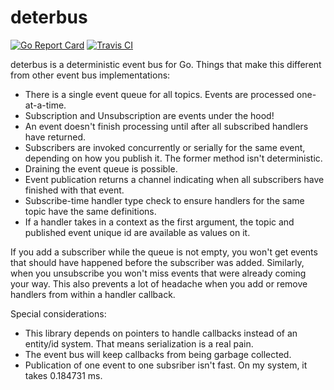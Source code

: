 # deterbus

[![Go Report Card](https://goreportcard.com/badge/github.com/erinpentecost/deterbus)](https://goreportcard.com/report/github.com/erinpentecost/deterbus)
[![Travis CI](https://travis-ci.org/erinpentecost/deterbus.svg?branch=master)](https://travis-ci.org/erinpentecost/deterbus.svg?branch=master)



deterbus is a deterministic event bus for Go. Things that make this different from other event bus implementations:

* There is a single event queue for all topics. Events are processed one-at-a-time.
* Subscription and Unsubscription are events under the hood!
* An event doesn't finish processing until after all subscribed handlers have returned.
* Subscribers are invoked concurrently or serially for the same event, depending on how you publish it. The former method isn't deterministic.
* Draining the event queue is possible.
* Event publication returns a channel indicating when all subscribers have finished with that event.
* Subscribe-time handler type check to ensure handlers for the same topic have the same definitions.
* If a handler takes in a context as the first argument, the topic and published event unique id are available as values on it.

If you add a subscriber while the queue is not empty, you won't get events that should have happened before the subscriber was added. Similarly, when you unsubscribe you won't miss events that were already coming your way. This also prevents a lot of headache when you add or remove handlers from within a handler callback.

Special considerations:

* This library depends on pointers to handle callbacks instead of an entity/id system. That means serialization is a real pain.
* The event bus will keep callbacks from being garbage collected.
* Publication of one event to one subsriber isn't fast. On my system, it takes 0.184731 ms.